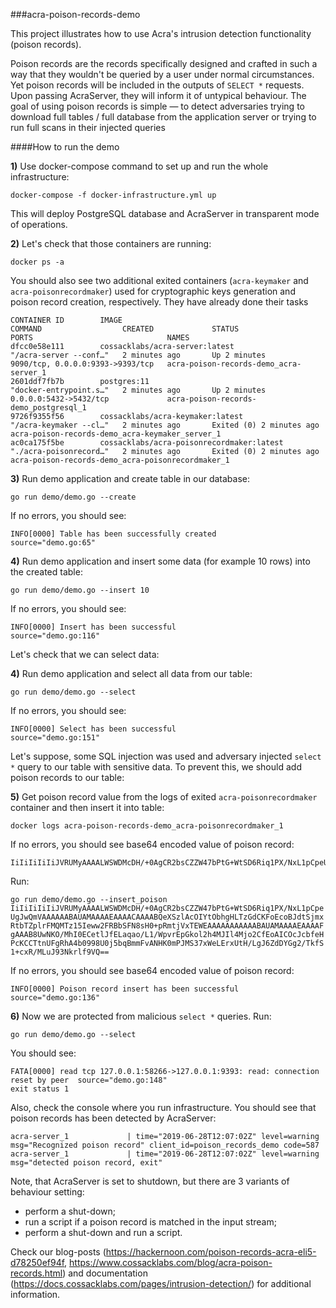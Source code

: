 ###acra-poison-records-demo

This project illustrates how to use Acra's intrusion detection functionality (poison records).

Poison records are the records specifically designed and crafted in such a way that they wouldn't
be queried by a user under normal circumstances. Yet poison records will be included in the outputs
of `SELECT *` requests. Upon passing AcraServer, they will inform it of untypical behaviour. The goal
of using poison records is simple — to detect adversaries trying to download full tables / full database
from the application server or trying to run full scans in their injected queries

####How to run the demo

**1)** Use docker-compose command to set up and run the whole infrastructure:

`docker-compose -f docker-infrastructure.yml up`

This will deploy PostgreSQL database and AcraServer in transparent mode of operations.

**2)** Let's check that those containers are running:

`docker ps -a`

You should also see two additional exited containers (`acra-keymaker` and `acra-poisonrecordmaker`)
used for cryptographic keys generation and poison record creation, respectively. They have already done their tasks

```
CONTAINER ID        IMAGE                                       COMMAND                  CREATED             STATUS                     PORTS                              NAMES
dfcc0e58e111        cossacklabs/acra-server:latest              "/acra-server --conf…"   2 minutes ago       Up 2 minutes               9090/tcp, 0.0.0.0:9393->9393/tcp   acra-poison-records-demo_acra-server_1
2601ddf7fb7b        postgres:11                                 "docker-entrypoint.s…"   2 minutes ago       Up 2 minutes               0.0.0.0:5432->5432/tcp             acra-poison-records-demo_postgresql_1
9726f9355f56        cossacklabs/acra-keymaker:latest            "/acra-keymaker --cl…"   2 minutes ago       Exited (0) 2 minutes ago                                      acra-poison-records-demo_acra-keymaker_server_1
ac0ca175f5be        cossacklabs/acra-poisonrecordmaker:latest   "./acra-poisonrecord…"   2 minutes ago       Exited (0) 2 minutes ago                                      acra-poison-records-demo_acra-poisonrecordmaker_1

```

**3)** Run demo application and create table in our database:

`go run demo/demo.go --create`

If no errors, you should see:

```
INFO[0000] Table has been successfully created           source="demo.go:65"
```

**4)** Run demo application and insert some data (for example 10 rows) into the created table:

`go run demo/demo.go --insert 10`

If no errors, you should see:

```
INFO[0000] Insert has been successful                    source="demo.go:116"
```

Let's check that we can select data:

**4)** Run demo application and select all data from our table:

`go run demo/demo.go --select`

If no errors, you should see:

```
INFO[0000] Select has been successful                    source="demo.go:151"
```

Let's suppose, some SQL injection was used and adversary injected `select *` query to our table with sensitive data.
To prevent this, we should add poison records to our table:

**5)** Get poison record value from the logs of exited `acra-poisonrecordmaker` container and then insert it into table:

`docker logs acra-poison-records-demo_acra-poisonrecordmaker_1`

If no errors, you should see base64 encoded value of poison record:

```
IiIiIiIiIiJVRUMyAAAALWSWDMcDH/+0AgCR2bsCZZW47bPtG+WtSD6Riq1PX/NxL1pCpeUgJwQmVAAAAAABAUAMAAAAEAAAACAAAABQeXSzlAcOIYtObhgHLTzGdCKFoEcoBJdtSjmxRtbTZplrFMQMTz15Ieww2FRBbSFN8sH0+pRmtjVxTEWEAAAAAAAAAAABAUAMAAAAEAAAAFgAAAB8UwNKO/MhI0ECetlJfELaqao/L1/WpvrEpGkol2h4MJIl4Mjo2CfEoAICOcJcbfeHPcKCCTtnUFgRhA4b0998U0j5bqBmmFvANHK0mPJMS37xWeLErxUtH/LgJ6ZdDYGg2/TkfS1+cxR/MLuJ93Nkrlf9VQ==
```

Run:

`go run demo/demo.go --insert_poison IiIiIiIiIiJVRUMyAAAALWSWDMcDH/+0AgCR2bsCZZW47bPtG+WtSD6Riq1PX/NxL1pCpeUgJwQmVAAAAAABAUAMAAAAEAAAACAAAABQeXSzlAcOIYtObhgHLTzGdCKFoEcoBJdtSjmxRtbTZplrFMQMTz15Ieww2FRBbSFN8sH0+pRmtjVxTEWEAAAAAAAAAAABAUAMAAAAEAAAAFgAAAB8UwNKO/MhI0ECetlJfELaqao/L1/WpvrEpGkol2h4MJIl4Mjo2CfEoAICOcJcbfeHPcKCCTtnUFgRhA4b0998U0j5bqBmmFvANHK0mPJMS37xWeLErxUtH/LgJ6ZdDYGg2/TkfS1+cxR/MLuJ93Nkrlf9VQ==`

If no errors, you should see base64 encoded value of poison record:

```
INFO[0000] Poison record insert has been successful      source="demo.go:136"
```

**6)** Now we are protected from malicious `select *` queries. Run:

`go run demo/demo.go --select`

You should see:

```
FATA[0000] read tcp 127.0.0.1:58266->127.0.0.1:9393: read: connection reset by peer  source="demo.go:148"
exit status 1
```

Also, check the console where you run infrastructure. You should see that poison records has been detected by AcraServer:

```
acra-server_1             | time="2019-06-28T12:07:02Z" level=warning msg="Recognized poison record" client_id=poison_records_demo code=587
acra-server_1             | time="2019-06-28T12:07:02Z" level=warning msg="detected poison record, exit"
```

Note, that AcraServer is set to shutdown, but there are 3 variants of behaviour setting:

- perform a shut-down;
- run a script if a poison record is matched in the input stream;
- perform a shut-down and run a script.

Check our blog-posts (https://hackernoon.com/poison-records-acra-eli5-d78250ef94f, https://www.cossacklabs.com/blog/acra-poison-records.html) and documentation (https://docs.cossacklabs.com/pages/intrusion-detection/) for additional information.
